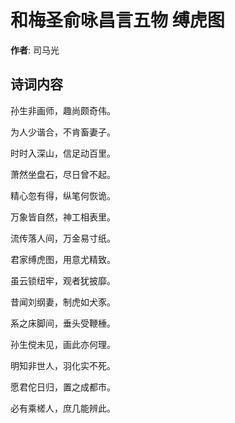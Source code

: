 # 和梅圣俞咏昌言五物 缚虎图

**作者**: 司马光

## 诗词内容

孙生非画师，趣尚颇奇伟。

为人少谐合，不肯畜妻子。

时时入深山，信足动百里。

萧然坐盘石，尽日曾不起。

精心忽有得，纵笔何恢诡。

万象皆自然，神工相表里。

流传落人间，万金易寸纸。

君家缚虎图，用意尤精致。

虽云锁纽牢，观者犹披靡。

昔闻刘纲妻，制虎如犬豕。

系之床脚间，垂头受鞭棰。

孙生傥未见，画此亦何理。

明知非世人，羽化实不死。

愿君佗日归，置之成都市。

必有乘槎人，庶几能辨此。

